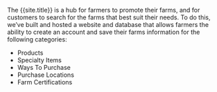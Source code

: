 <p> The {{site.title}} is a hub for farmers to promote their farms, and for customers to search for the farms that best suit their needs. To do this, we’ve built and hosted a website and database that allows farmers the ability to create an account and save their farms information for the following categories: </p>
<ul>
  <li>Products</li>
  <li>Specialty Items</li>
  <li>Ways To Purchase</li>
  <li>Purchase Locations</li>
  <li>Farm Certifications</li>
</ul>